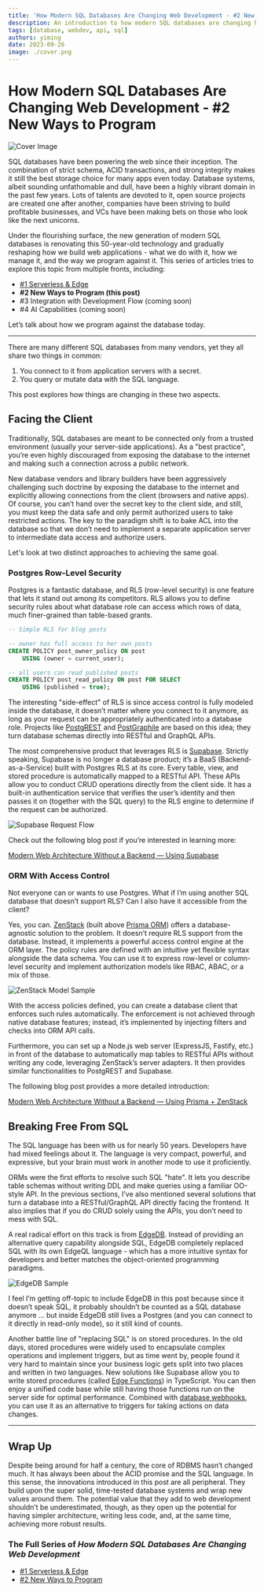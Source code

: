 ```yaml
---
title: 'How Modern SQL Databases Are Changing Web Development - #2 New Ways to Program'
description: An introduction to how modern SQL databases are changing how developers program against them.
tags: [database, webdev, api, sql]
authors: yiming
date: 2023-09-26
image: ./cover.png
---
```


# How Modern SQL Databases Are Changing Web Development - #2 New Ways to Program

![Cover Image](cover.png)

SQL databases have been powering the web since their inception. The combination of strict schema, ACID transactions, and strong integrity makes it still the best storage choice for many apps even today. Database systems, albeit sounding unfathomable and dull, have been a highly vibrant domain in the past few years. Lots of talents are devoted to it, open source projects are created one after another, companies have been striving to build profitable businesses, and VCs have been making bets on those who look like the next unicorns.

Under the flourishing surface, the new generation of modern SQL databases is renovating this 50-year-old technology and gradually reshaping how we build web applications - what we do with it, how we manage it, and the way we program against it. This series of articles tries to explore this topic from multiple fronts, including:

- [#1 Serverless & Edge](/blog/modern-sql-serverless)
- **#2 New Ways to Program (this post)**
- #3 Integration with Development Flow (coming soon)
- #4 AI Capabilities (coming soon)

Let’s talk about how we program against the database today.

<!-- truncate -->

---

There are many different SQL databases from many vendors, yet they all share two things in common:

1. You connect to it from application servers with a secret.
1. You query or mutate data with the SQL language.

This post explores how things are changing in these two aspects.

## Facing the Client

Traditionally, SQL databases are meant to be connected only from a trusted environment (usually your server-side applications). As a "best practice", you’re even highly discouraged from exposing the database to the internet and making such a connection across a public network.

New database vendors and library builders have been aggressively challenging such doctrine by exposing the database to the internet and explicitly allowing connections from the client (browsers and native apps). Of course, you can’t hand over the secret key to the client side, and still, you must keep the data safe and only permit authorized users to take restricted actions. The key to the paradigm shift is to bake ACL into the database so that we don’t need to implement a separate application server to intermediate data access and authorize users.

Let's look at two distinct approaches to achieving the same goal.

### Postgres Row-Level Security

Postgres is a fantastic database, and RLS (row-level security) is one feature that lets it stand out among its competitors. RLS allows you to define security rules about what database role can access which rows of data, much finer-grained than table-based grants.

```sql
-- Simple RLS for blog posts

-- owner has full access to her own posts
CREATE POLICY post_owner_policy ON post
    USING (owner = current_user);

-- all users can read published posts
CREATE POLICY post_read_policy ON post FOR SELECT
    USING (published = true);
```

The interesting "side-effect" of RLS is since access control is fully modeled inside the database, it doesn’t matter where you connect to it anymore, as long as your request can be appropriately authenticated into a database role. Projects like [PostgREST](https://postgrest.org) and [PostGraphile](https://www.graphile.org/postgraphile) are based on this idea; they turn database schemas directly into RESTful and GraphQL APIs.

The most comprehensive product that leverages RLS is [Supabase](https://supabase.com). Strictly speaking, Supabase is no longer a database product; it’s a BaaS (Backend-as-a-Service) built with Postgres RLS at its core. Every table, view, and stored procedure is automatically mapped to a RESTful API. These APIs allow you to conduct CRUD operations directly from the client side. It has a built-in authentication service that verifies the user’s identity and then passes it on (together with the SQL query) to the RLS engine to determine if the request can be authorized.

![Supabase Request Flow](./supabase-flow.png)

Check out the following blog post if you’re interested in learning more:

[Modern Web Architecture Without a Backend — Using Supabase](/blog/supabase)

### ORM With Access Control

Not everyone can or wants to use Postgres. What if I’m using another SQL database that doesn’t support RLS? Can I also have it accessible from the client?

Yes, you can. [ZenStack](https://github.com/zenstackhq/zenstack) (built above [Prisma ORM](https://prisma.io)) offers a database-agnostic solution to the problem. It doesn’t require RLS support from the database. Instead, it implements a powerful access control engine at the ORM layer. The policy rules are defined with an intuitive yet flexible syntax alongside the data schema. You can use it to express row-level or column-level security and implement authorization models like RBAC, ABAC, or a mix of those.

![ZenStack Model Sample](./zenstack-sample.png)

With the access policies defined, you can create a database client that enforces such rules automatically. The enforcement is not achieved through native database features; instead, it’s implemented by injecting filters and checks into ORM API calls.

Furthermore, you can set up a Node.js web server (ExpressJS, Fastify, etc.) in front of the database to automatically map tables to RESTful APIs without writing any code, leveraging ZenStack’s server adapters. It then provides similar functionalities to PostgREST and Supabase.

The following blog post provides a more detailed introduction:

[Modern Web Architecture Without a Backend — Using Prisma + ZenStack](/blog/prisma-zenstack)

## Breaking Free From SQL

The SQL language has been with us for nearly 50 years. Developers have had mixed feelings about it. The language is very compact, powerful, and expressive, but your brain must work in another mode to use it proficiently.

ORMs were the first efforts to resolve such SQL "hate". It lets you describe table schemas without writing DDL and make queries using a familiar OO-style API. In the previous sections, I’ve also mentioned several solutions that turn a database into a RESTful/GraphQL API directly facing the frontend. It also implies that if you do CRUD solely using the APIs, you don’t need to mess with SQL.

A real radical effort on this track is from [EdgeDB](https://www.edgedb.com/). Instead of providing an alternative query capability alongside SQL, EdgeDB completely replaced SQL with its own EdgeQL language - which has a more intuitive syntax for developers and better matches the object-oriented programming paradigms.

![EdgeDB Sample](./edge-db-sample.png)

I feel I’m getting off-topic to include EdgeDB in this post because since it doesn’t speak SQL, it probably shouldn’t be counted as a SQL database anymore … but inside EdgeDB still lives a Postgres (and you can connect to it directly in read-only mode), so it still kind of counts.

Another battle line of "replacing SQL" is on stored procedures. In the old days, stored procedures were widely used to encapsulate complex operations and implement triggers, but as time went by, people found it very hard to maintain since your business logic gets split into two places and written in two languages. New solutions like Supabase allow you to write stored procedures (called [Edge Functions](https://supabase.com/docs/guides/functions)) in TypeScript.  You can then enjoy a unified code base while still having those functions run on the server side for optimal performance. Combined with [database webhooks](https://supabase.com/docs/guides/database/webhooks), you can use it as an alternative to triggers for taking actions on data changes.

---

## Wrap Up

Despite being around for half a century, the core of RDBMS hasn’t changed much. It has always been about the ACID promise and the SQL language. In this sense, the innovations introduced in this post are all peripheral. They build upon the super solid, time-tested database systems and wrap new values around them. The potential value that they add to web development shouldn’t be underestimated, though, as they open up the potential for having simpler architecture, writing less code, and, at the same time, achieving more robust results.

### The Full Series of *How Modern SQL Databases Are Changing Web Development*

- [#1 Serverless & Edge](/blog/modern-sql-serverless)
- [#2 New Ways to Program](/blog/modern-sql-programming)
